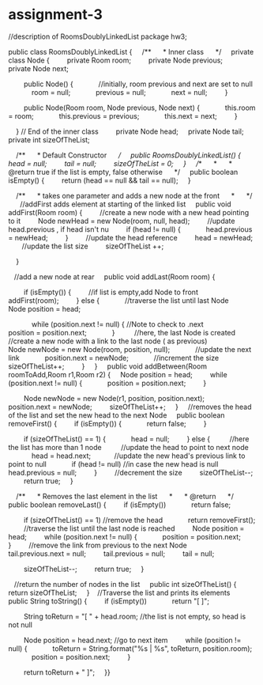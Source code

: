 # assignment-3
//description of RoomsDoublyLinkedList
package hw3; 

public class RoomsDoublyLinkedList {
    /**
     * Inner class
     */
    private class Node {
        private Room room;
        private Node previous;
        private Node next; 

        public Node() { 
            //initially, room previous and next are set to null
            room = null;
            previous = null;
            next = null;
        } 

        public Node(Room room, Node previous, Node next) {
            this.room = room;
            this.previous = previous;
            this.next = next;
        } 

    } // End of the inner class
    
    private Node head;
    private Node tail;
    private int sizeOfTheList; 

    /**
     * Default Constructor
     */
    public RoomsDoublyLinkedList() {
        head = null;
        tail = null;
        sizeOfTheList = 0;
    }
    /**
     * 
     * @return true if the list is empty, false otherwise
     */
    public boolean isEmpty() {
        return (head == null && tail == null);
    } 

    /**
     * takes one parameter and adds a new node at the front
     * 
     */
      //addFirst adds element at starting of the linked list
    public void addFirst(Room room) {
        //create a new node with a new head pointing to it
        Node newHead = new Node(room, null, head);
        //update head.previous , if head isn't nu
        if (head != null) {
            head.previous = newHead;
        }
        //update the head reference
        head = newHead;
       //update the list size
        sizeOfTheList ++; 

    } 

   //add a new node at rear
    public void addLast(Room room) { 

        if (isEmpty()) {
        //if list is empty,add Node to front
            addFirst(room);
        } else {
            //traverse the list until last Node
            Node position = head; 

            while (position.next != null) { //Note to check to .next
                position = position.next;
            }
         //here, the last Node is created 
        //create a new node with a link to the last node ( as previous)
         
            Node newNode = new Node(room, position, null);
            //update the next link
            position.next = newNode;
            //increment the size
            sizeOfTheList++;
        }
    }
    public void addBetween(Room roomToAdd,Room r1,Room r2) {
    Node position = head; 
        while (position.next != null) { 
            position = position.next;
        } 

        Node newNode = new Node(r1, position, position.next);
        position.next = newNode;
        sizeOfTheList++;
    }
    //removes the head of the list and set the new head to the next Node 
    public boolean removeFirst() {
        if (isEmpty()) {
            return false;
        } 

        if (sizeOfTheList() == 1) {
            head = null;
        } else {
         //here the list has more than 1 node
         //update the head to point to next node
            head = head.next;
           //update the new head's previous link to point to null
            if (head != null) //in case the new head is null
                head.previous = null;
        }
        //decrement the size
        sizeOfTheList--;
        return true;
    } 

    /**
     * Removes the last element in the list
     * 
     * @return
     */
    public boolean removeLast() {
        if (isEmpty())
            return false; 

        if (sizeOfTheList() == 1) //remove the head
            return removeFirst();
        //traverse the list until the last node is reached
        Node position = head;
        while (position.next != null) {
            position = position.next;
        }
        //remove the link from previous to the next Node 
        tail.previous.next = null;
        tail.previous = null;
        tail = null; 

        sizeOfTheList--;
        return true;
    } 

   //return the number of nodes in the list 
    public int sizeOfTheList() {
        return sizeOfTheList;
    }
   //Traverse the list and prints its elements
    public String toString() {
        if (isEmpty())
            return "[ ]"; 

        String toReturn = "[ " + head.room; //the list is not empty, so head is not null 

        Node position = head.next; //go to next item
        while (position != null) {
            toReturn = String.format("%s | %s", toReturn, position.room);
            position = position.next;
        } 

        return toReturn + " ]";
    }}

